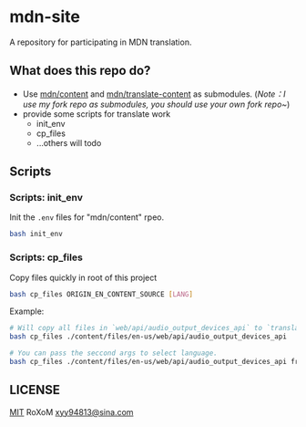 # mdn-site

A repository for participating in MDN translation.

## What does this repo do?

- Use [mdn/content](https://github.com/xyy94813/content) and [mdn/translate-content](https://github.com/xyy94813/translated-content.git) as submodules.
  (_Note：I use my fork repo as submodules, you should use your own fork repo~_)
- provide some scripts for translate work
  - init_env
  - cp_files
  - ...others will todo

## Scripts

### Scripts: init_env

Init the `.env` files for "mdn/content" rpeo.

```sh
bash init_env
```

### Scripts: cp_files

Copy files quickly in root of this project

```sh
bash cp_files ORIGIN_EN_CONTENT_SOURCE [LANG]
```

Example:

```sh
# Will copy all files in `web/api/audio_output_devices_api` to `translated-content/files/zh-cn/web/api/audio_output_devices_api`
bash cp_files ./content/files/en-us/web/api/audio_output_devices_api

# You can pass the seccond args to select language.
bash cp_files ./content/files/en-us/web/api/audio_output_devices_api fr
```

## LICENSE

[MIT](./LICENSE) RoXoM xyy94813@sina.com
